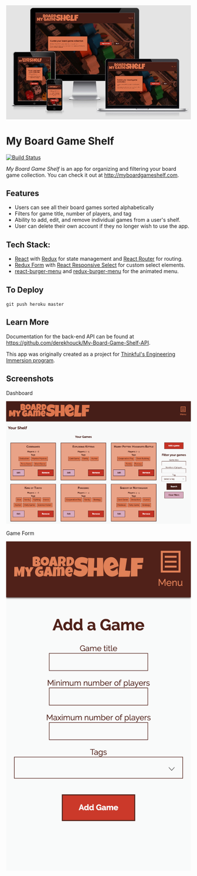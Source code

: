 ![My Board Game Shelf loaded on different devices](./responsive-design.jpg)

# My Board Game Shelf

[![Build Status](https://travis-ci.org/derekhouck/My-Board-Game-Shelf.svg?branch=master)](https://travis-ci.org/derekhouck/My-Board-Game-Shelf)

*My Board Game Shelf* is an app for organizing and filtering your board game collection. You can check it out at http://myboardgameshelf.com.

## Features

- Users can see all their board games sorted alphabetically
- Filters for game title, number of players, and tag
- Ability to add, edit, and remove individual games from a user's shelf.
- User can delete their own account if they no longer wish to use the app.

## Tech Stack:

- [React](https://reactjs.org/) with [Redux](https://redux.js.org/) for state management and [React Router](https://reacttraining.com/react-router/) for routing.
- [Redux Form](https://redux-form.com) with [React Responsive Select](https://github.com/benbowes/react-responsive-select/) for custom select elements.
- [react-burger-menu](https://github.com/negomi/react-burger-menu) and [redux-burger-menu](https://github.com/negomi/redux-burger-menu) for the animated menu.

## To Deploy

`git push heroku master`

## Learn More

Documentation for the back-end API can be found at https://github.com/derekhouck/My-Board-Game-Shelf-API.

This app was originally created as a project for [Thinkful's Engineering Immersion program](https://www.thinkful.com/bootcamp/web-development/full-time/).

## Screenshots

Dashboard

![Screenshot of the dashboard page](./dashboard.png)

Game Form

![Screenshot of the add/edit game form](./game-form.png)
